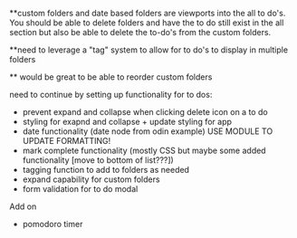 \*\*custom folders and date based folders are viewports into the all to do's. You should be able to delete folders and have the to do still exist in the all section but also be able to delete the to-do's from the custom folders.

\*\*need to leverage a "tag" system to allow for to do's to display in multiple folders

\*\* would be great to be able to reorder custom folders

need to continue by setting up functionality for to dos:

- prevent expand and collapse when clicking delete icon on a to do
- styling for exapnd and collapse + update styling for app
- date functionality (date node from odin example) USE MODULE TO UPDATE FORMATTING!
- mark complete functionality (mostly CSS but maybe some added functionality [move to bottom of list???])
- tagging function to add to folders as needed
- expand capability for custom folders
- form validation for to do modal

Add on

- pomodoro timer
